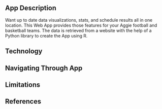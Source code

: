 ## App Description
Want up to date data visualizations, stats, and schedule results all in one location. This 
Web App provides those features for your Aggie football and basketball teams. The data is 
retrieved from a website with the help of a Python library to create the App using R. 
## Technology

## Navigating Through App

## Limitations

## References
